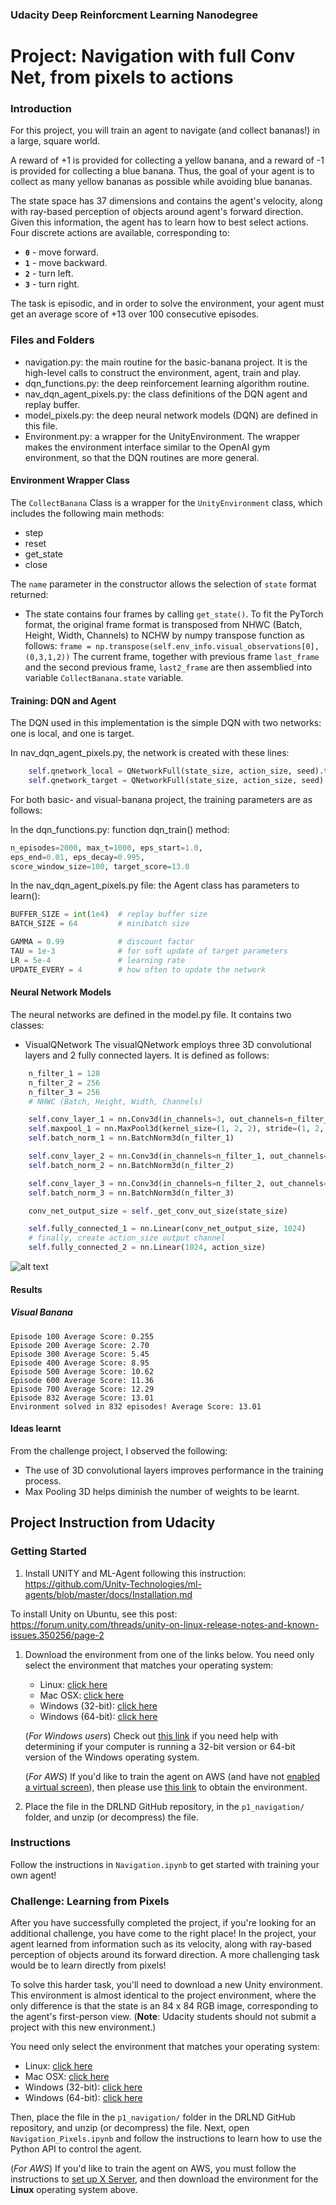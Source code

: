### Udacity Deep Reinforcment Learning Nanodegree 
# Project: Navigation with full Conv Net, from pixels to actions

### Introduction

For this project, you will train an agent to navigate (and collect bananas!) in a large, square world.  

A reward of +1 is provided for collecting a yellow banana, and a reward of -1 is provided for collecting a blue banana.  Thus, the goal of your agent is to collect as many yellow bananas as possible while avoiding blue bananas.  

The state space has 37 dimensions and contains the agent's velocity, along with ray-based perception of objects around agent's forward direction.  Given this information, the agent has to learn how to best select actions.  Four discrete actions are available, corresponding to:
- **`0`** - move forward.
- **`1`** - move backward.
- **`2`** - turn left.
- **`3`** - turn right.

The task is episodic, and in order to solve the environment, your agent must get an average score of +13 over 100 consecutive episodes.

### Files and Folders
* navigation.py: the main routine for the basic-banana project. It is the high-level calls to construct the environment, agent, train and play. 
* dqn_functions.py: the deep reinforcement learning algorithm routine.
* nav_dqn_agent_pixels.py: the class definitions of the DQN agent and replay buffer.
* model_pixels.py: the deep neural network models (DQN) are defined in this file.
* Environment.py: a wrapper for the UnityEnvironment. The wrapper makes the 
environment interface similar to the OpenAI gym environment, so that 
the DQN routines are more general.
 
#### Environment Wrapper Class
The ``CollectBanana`` Class is a wrapper for the ``UnityEnvironment`` class, which 
includes the following main methods:
* step
* reset
* get_state
* close

The ``name`` parameter in the 
constructor allows the selection of ``state`` format returned:

* The state contains four frames by calling ``get_state()``. 
To fit the PyTorch format, the original frame format is transposed from NHWC (Batch, Height, Width, Channels) to NCHW 
 by numpy transpose function as follows:
``frame = np.transpose(self.env_info.visual_observations[0], (0,3,1,2))`` 
The current frame, together with previous frame ``last_frame`` and the second previous frame, ``last2_frame``
are then assemblied into variable ``CollectBanana.state`` variable.

#### Training: DQN and Agent

The DQN used in this implementation is the simple DQN with two networks: one is local, and one is target.

In nav_dqn_agent_pixels.py, the network is created with these lines:
```python
    self.qnetwork_local = QNetworkFull(state_size, action_size, seed).to(device)
    self.qnetwork_target = QNetworkFull(state_size, action_size, seed).to(device)
```

For both basic- and visual-banana project, the training parameters are as follows:

In the dqn_functions.py: function dqn_train() method:
```python
n_episodes=2000, max_t=1000, eps_start=1.0,
eps_end=0.01, eps_decay=0.995,
score_window_size=100, target_score=13.0
```

In the nav_dqn_agent_pixels.py file: the Agent class has parameters to learn():
```python
BUFFER_SIZE = int(1e4)  # replay buffer size
BATCH_SIZE = 64         # minibatch size

GAMMA = 0.99            # discount factor
TAU = 1e-3              # for soft update of target parameters
LR = 5e-4               # learning rate
UPDATE_EVERY = 4        # how often to update the network
```

#### Neural Network Models

The neural networks are defined in the model.py file. It contains two classes: 
* VisualQNetwork
The visualQNetwork employs three 3D convolutional layers and 2 fully connected layers. It is defined as 
follows:
```python
    n_filter_1 = 128
    n_filter_2 = 256
    n_filter_3 = 256
    # NHWC (Batch, Height, Width, Channels)

    self.conv_layer_1 = nn.Conv3d(in_channels=3, out_channels=n_filter_1, kernel_size=(1, 2, 2), stride=(1, 2, 2))
    self.maxpool_1 = nn.MaxPool3d(kernel_size=(1, 2, 2), stride=(1, 2, 2))
    self.batch_norm_1 = nn.BatchNorm3d(n_filter_1)

    self.conv_layer_2 = nn.Conv3d(in_channels=n_filter_1, out_channels=n_filter_2, kernel_size=(1, 2, 2), stride=(1, 2, 2))
    self.batch_norm_2 = nn.BatchNorm3d(n_filter_2)

    self.conv_layer_3 = nn.Conv3d(in_channels=n_filter_2, out_channels=n_filter_3, kernel_size=(4, 2, 2), stride=(1, 2, 2))
    self.batch_norm_3 = nn.BatchNorm3d(n_filter_3)

    conv_net_output_size = self._get_conv_out_size(state_size)

    self.fully_connected_1 = nn.Linear(conv_net_output_size, 1024)     
    # finally, create action_size output channel
    self.fully_connected_2 = nn.Linear(1024, action_size)
```
![alt text](./dqn_conv.png)

#### Results

##### Visual Banana
```angular2html
Episode 100	Average Score: 0.255
Episode 200	Average Score: 2.70
Episode 300	Average Score: 5.45
Episode 400	Average Score: 8.95
Episode 500	Average Score: 10.62
Episode 600	Average Score: 11.36
Episode 700	Average Score: 12.29
Episode 832	Average Score: 13.01
Environment solved in 832 episodes!	Average Score: 13.01
```

#### Ideas learnt
From the challenge project, I observed the following:
* The use of 3D convolutional layers improves performance in the training process.
* Max Pooling 3D helps diminish the number of weights to be learnt.

## Project Instruction from Udacity
### Getting Started

1. Install UNITY and ML-Agent following this instruction: 
https://github.com/Unity-Technologies/ml-agents/blob/master/docs/Installation.md

To install Unity on Ubuntu, see this post:
https://forum.unity.com/threads/unity-on-linux-release-notes-and-known-issues.350256/page-2

1. Download the environment from one of the links below.  You need only select the environment that matches your operating system:
    - Linux: [click here](https://s3-us-west-1.amazonaws.com/udacity-drlnd/P1/Banana/Banana_Linux.zip)
    - Mac OSX: [click here](https://s3-us-west-1.amazonaws.com/udacity-drlnd/P1/Banana/Banana.app.zip)
    - Windows (32-bit): [click here](https://s3-us-west-1.amazonaws.com/udacity-drlnd/P1/Banana/Banana_Windows_x86.zip)
    - Windows (64-bit): [click here](https://s3-us-west-1.amazonaws.com/udacity-drlnd/P1/Banana/Banana_Windows_x86_64.zip)
    
    (_For Windows users_) Check out [this link](https://support.microsoft.com/en-us/help/827218/how-to-determine-whether-a-computer-is-running-a-32-bit-version-or-64) if you need help with determining if your computer is running a 32-bit version or 64-bit version of the Windows operating system.

    (_For AWS_) If you'd like to train the agent on AWS (and have not [enabled a virtual screen](https://github.com/Unity-Technologies/ml-agents/blob/master/docs/Training-on-Amazon-Web-Service.md)), then please use [this link](https://s3-us-west-1.amazonaws.com/udacity-drlnd/P1/Banana/Banana_Linux_NoVis.zip) to obtain the environment.

2. Place the file in the DRLND GitHub repository, in the `p1_navigation/` folder, and unzip (or decompress) the file. 

### Instructions

Follow the instructions in `Navigation.ipynb` to get started with training your own agent!  

### Challenge: Learning from Pixels

After you have successfully completed the project, if you're looking for an additional challenge, you have come to the right place!  In the project, your agent learned from information such as its velocity, along with ray-based perception of objects around its forward direction.  A more challenging task would be to learn directly from pixels!

To solve this harder task, you'll need to download a new Unity environment.  This environment is almost identical to the project environment, where the only difference is that the state is an 84 x 84 RGB image, corresponding to the agent's first-person view.  (**Note**: Udacity students should not submit a project with this new environment.)

You need only select the environment that matches your operating system:
- Linux: [click here](https://s3-us-west-1.amazonaws.com/udacity-drlnd/P1/Banana/VisualBanana_Linux.zip)
- Mac OSX: [click here](https://s3-us-west-1.amazonaws.com/udacity-drlnd/P1/Banana/VisualBanana.app.zip)
- Windows (32-bit): [click here](https://s3-us-west-1.amazonaws.com/udacity-drlnd/P1/Banana/VisualBanana_Windows_x86.zip)
- Windows (64-bit): [click here](https://s3-us-west-1.amazonaws.com/udacity-drlnd/P1/Banana/VisualBanana_Windows_x86_64.zip)

Then, place the file in the `p1_navigation/` folder in the DRLND GitHub repository, and unzip (or decompress) the file.  Next, open `Navigation_Pixels.ipynb` and follow the instructions to learn how to use the Python API to control the agent.

(_For AWS_) If you'd like to train the agent on AWS, you must follow the instructions to [set up X Server](https://github.com/Unity-Technologies/ml-agents/blob/master/docs/Training-on-Amazon-Web-Service.md), and then download the environment for the **Linux** operating system above.

